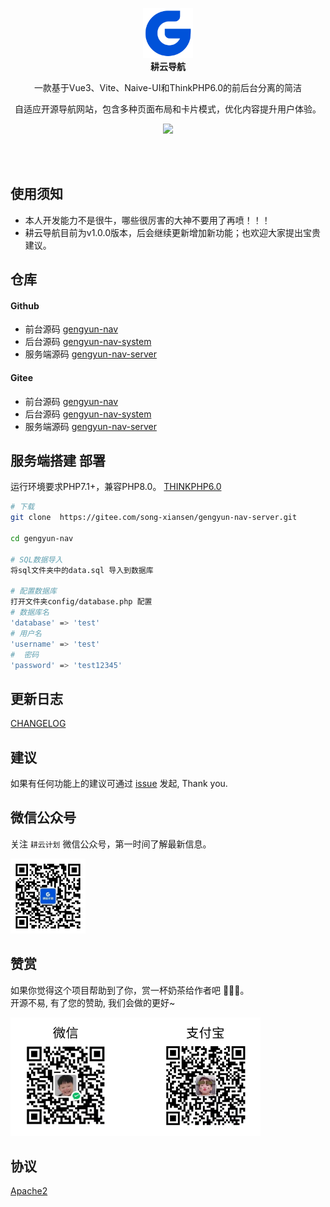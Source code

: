 <p align="center">
  <a href="http://nav.untview.top/">
    <img src="public/assets/image/logo.png" width="80" />
  </a>
  <br />
  <b>耕云导航</b>
  <p align="center">一款基于Vue3、Vite、Naive-UI和ThinkPHP6.0的前后台分离的简洁</p>
  <p align="center"> 自适应开源导航网站，包含多种页面布局和卡片模式，优化内容提升用户体验。</p>
  <p align="center">
    <a href="README.md">
      <img src="https://img.shields.io/badge/lang-%E7%AE%80%E4%BD%93%E4%B8%AD%E6%96%87-red.svg?longCache=true&style=flat-square">
    </a>
  </p>
</p>

<br />
<br />

## 使用须知

- 本人开发能力不是很牛，哪些很厉害的大神不要用了再喷！！！
- 耕云导航目前为v1.0.0版本，后会继续更新增加新功能；也欢迎大家提出宝贵建议。



## 仓库

#### Github
- 前台源码
[gengyun-nav](https://gitee.com/song-xiansen/gengyun-nav)
- 后台源码
[gengyun-nav-system](https://gitee.com/song-xiansen/gengyun-nav-system)
- 服务端源码
[gengyun-nav-server](https://gitee.com/song-xiansen/gengyun-nav-server)


#### Gitee
- 前台源码
[gengyun-nav](https://gitee.com/song-xiansen/gengyun-nav)
- 后台源码
[gengyun-nav-system](https://gitee.com/song-xiansen/gengyun-nav-system)
- 服务端源码
[gengyun-nav-server](https://gitee.com/song-xiansen/gengyun-nav-server)



## 服务端搭建 部署

运行环境要求PHP7.1+，兼容PHP8.0。 [THINKPHP6.0](./README_TP.md)

``` bash
# 下载
git clone  https://gitee.com/song-xiansen/gengyun-nav-server.git

cd gengyun-nav

# SQL数据导入 
将sql文件夹中的data.sql 导入到数据库

# 配置数据库
打开文件夹config/database.php 配置
# 数据库名
'database' => 'test'
# 用户名
'username' => 'test'
#  密码
'password' => 'test12345'

```



## 更新日志
[CHANGELOG](https://gitee.com/song-xiansen/gengyun-nav-server/releases)


## 建议
如果有任何功能上的建议可通过 [issue](https://gitee.com/song-xiansen/gengyun-nav-server/issues) 发起, Thank you.

## 微信公众号
关注 `耕云计划` 微信公众号，第一时间了解最新信息。

<img src="public/assets/image/weixin-gzh.jpg" width="120" />

## 赞赏
如果你觉得这个项目帮助到了你，赏一杯奶茶给作者吧 🫰🫰🫰。<br/>
开源不易, 有了您的赞助, 我们会做的更好~

<img src="public/assets/image/appreciate.jpg" width="400" />

## 协议
[Apache2](./LICENSE)